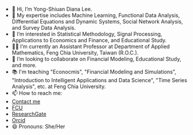 - 👋 Hi, I’m Yong-Shiuan Diana Lee.
- 🧠 My expertise includes Machine Learning, Functional Data Analysis, Differential Equations and Dynamic Systems, Social Network Analysis, and Survey Data Analysis.
- 👀 I’m interested in Statistical Methodology, Signal Processing, Applications to Economics and Finance, and Educational Study.
- 👩‍🏫 I’m currently an Assistant Professor at Department of Applied Mathematics, Feng Chia University, Taiwan (R.O.C.).
- 🤝 I’m looking to collaborate on Financial Modeling, Educational Study, and more.
- 📚 I'm teaching "Econocmis", "Financial Modeling and Simulations", "Introduction to Intelligent Applications and Data Science", "Time Series Analysis", etc. at Feng Chia University.
- 📫 How to reach me:
- [Contact me](mailto:yongslee@fcu.edu.tw)
- [FCU](https://apmath.fcu.edu.tw/en/teachers-detail/?id=T11217&unit_id=CS01)
- [ResearchGate](https://www.researchgate.net/profile/Yong-Shiuan-Lee/)
- [Orcid](https://orcid.org/my-orcid?orcid=0000-0003-3760-4513)
- 😄 Pronouns: She/Her


<!---
DianaYSLee/DianaYSLee is a ✨ special ✨ repository because its `README.md` (this file) appears on your GitHub profile.
You can click the Preview link to take a look at your changes.
--->
